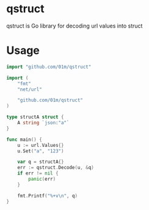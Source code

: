 # qstruct
qstruct is Go library for decoding url values into struct

# Usage

```go
import "github.com/01m/qstruct"
```

```go
import (
	"fmt"
	"net/url"

	"github.com/01m/qstruct"
)

type structA struct {
	A string `json:"a"`
}

func main() {
	u := url.Values{}
	u.Set("a", "123")

	var q = structA{}
	err := qstruct.Decode(u, &q)
	if err != nil {
		panic(err)
	}

	fmt.Printf("%+v\n", q)
}
```
